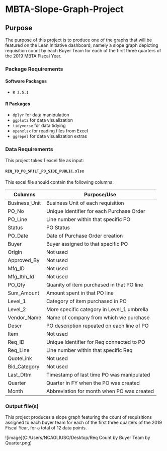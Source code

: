 # MBTA-Slope-Graph-Project

## Purpose

The purpose of this project is to produce one of the graphs that will be featured on the Lean Initiative dashboard, namely a slope graph depicting requisition count by each Buyer Team for each of the first three quarters of the 2019 MBTA Fiscal Year.

### Package Requirements

#### Software Packages 

* `R 3.5.1`

#### R Packages

* `dplyr` for data manipulation 
* `ggplot2` for data visualization
* `tidyverse` for data tidying
* `openxlsx` for reading files from Excel
* `ggrepel` for data visualization extras

### Data Requirements

This project takes 1 excel file as input:

#### `REQ_TO_PO_SPILT_PO_SIDE_PUBLIC.xlsx`

This excel file should contain the following columns:

| Columns                      | Purpose/Use                               |
| ---------------------------- | ----------------------------------------- |
| Business_Unit                | Business Unit of each requisition         |
| PO_No                        | Unique Identifier for each Purchase Order |
| PO_Line                      | Line number within that specific PO       |
| Status                       | PO Status                                 |
| PO_Date                      | Date of Purchase Order creation           |
| Buyer                        | Buyer assigned to that specific PO        |
| Origin                       | Not used                                  |
| Approved_By                  | Not used                                  |
| Mfg_ID                       | Not used                                  |
| Mfg_Itm_Id                   | Not used                                  |
| PO_Qty                       | Quanity of item purchased in that PO line |
| Sum_Amount                   | Amount spent in that PO line              |
| Level_1                      | Category of item purchased in PO          |
| Level_2                      | More specific category in Level_1 umbrella|
| Vendor_Name                  | Name of company from which we purchase    |
| Descr                        | PO description repeated on each line of PO|
| Item                         | Not used                                  |
| Req_ID                       | Unique Identifier for Req connected to PO |
| Req_Line                     | Line number within that specific Req      |
| QuoteLink                    | Not used                                  |
| Bid_Category                 | Not used                                  |
| Last_Dttm                    | Timestamp of last time PO was manipulated |
| Quarter                      | Quarter in FY when the PO was created     |
| Month                        | Abbreviation for month when PO was created|

### Output file(s)

This project produces a slope graph featuring the count of requisitions assigned to each buyer team for each of the first three quarters of the 2019 Fiscal Year, for a total of 12 data points.

![image](C:/Users/NCAGLIUSO/Desktop/Req Count by Buyer Team by Quarter.png)
